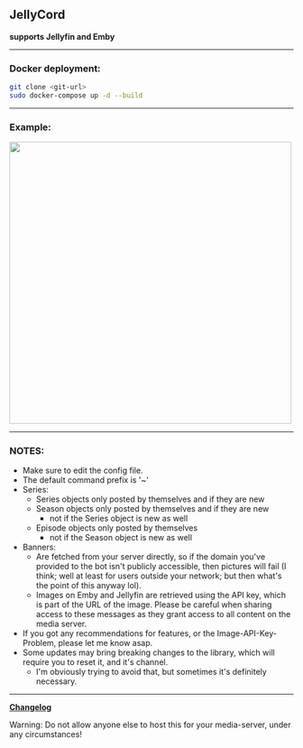 ## JellyCord

**supports Jellyfin and Emby**

___

### Docker deployment:

```sh
git clone <git-url>
sudo docker-compose up -d --build
```

___

### Example:

<img src="https://i.imgur.com/L62RIoV.png" height="500"/>

___
### NOTES:

* Make sure to edit the config file.
* The default command prefix is '~'
* Series:
  * Series objects only posted by themselves and if they are new
  * Season objects only posted by themselves and if they are new
    * not if the Series object is new as well
  * Episode objects only posted by themselves
    * not if the Season object is new as well
* Banners:
  * Are fetched from your server directly, so if the domain you've provided to the bot isn't publicly accessible, then pictures will fail (I think; well at least for users outside your network; but then what's the point of this anyway lol).
  * Images on Emby and Jellyfin are retrieved using the API key, which is part of the URL of the image. Please be careful when sharing access to these messages as they grant access to all content on the media server.
* If you got any recommendations for features, or the Image-API-Key-Problem, please let me know asap.
* Some updates may bring breaking changes to the library, which will require you to reset it, and it's channel.
  * I'm obviously trying to avoid that, but sometimes it's definitely necessary.
___

[**Changelog**](https://github.com/Vernoxvernax/JellyCord/blob/main/Changelog.md)

Warning:
Do not allow anyone else to host this for your media-server, under any circumstances!
